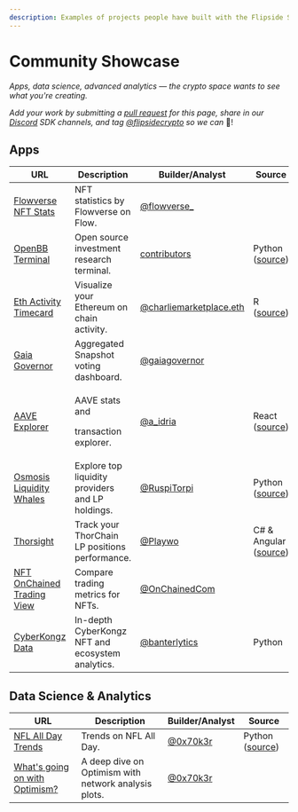 ```yaml
---
description: Examples of projects people have built with the Flipside SDK!
---
```


# Community Showcase

_Apps, data science, advanced analytics — the crypto space wants to see what you're creating._

_Add your work by submitting a_ [_pull request_](https://github.com/FlipsideCrypto/gitbook/) _for this page, share in our_ [_Discord_](https://discord.gg/ZmU3jQuu6W) _SDK channels, and tag_ [_@flipsidecrypto_](https://twitter.com/flipsidecrypto/) _so we can_ 📣!

## Apps

| URL                                                                                                                | Description                                       | Builder/Analyst                                                                      | Source                                                                            |
| ------------------------------------------------------------------------------------------------------------------ | ------------------------------------------------- | ------------------------------------------------------------------------------------ | --------------------------------------------------------------------------------- |
| [Flowverse NFT Stats](https://nft.flowverse.co/stats)                                                              | NFT statistics by Flowverse on Flow.              | [@flowverse\_](https://twitter.com/flowverse\_)                                      |                                                                                   |
| [OpenBB Terminal](https://openbb.co/)                                                                              | Open source investment research terminal.         | [contributors](https://github.com/OpenBB-finance/OpenBBTerminal/graphs/contributors) | Python ([source](https://github.com/OpenBB-finance/OpenBBTerminal))               |
| [Eth Activity Timecard](https://science.flipsidecrypto.xyz/eth-timecard/)                                          | Visualize your Ethereum on chain activity.        | [@charliemarketplace.eth](https://twitter.com/charliemktplace)                       | R ([source](https://github.com/FlipsideCrypto/eth\_activity))                     |
| [Gaia Governor](https://app.gaiagovernor.com/)                                                                     | Aggregated Snapshot voting dashboard.             | [@gaiagovernor](https://twitter.com/gaiagovernor)                                    |                                                                                   |
| [AAVE Explorer](https://aave-explorer.vercel.app/)                                                                 | <p>AAVE stats and</p><p>transaction explorer.</p> | [@a\_idria](https://twitter.com/a\_idria)                                            | React ([source](https://github.com/akbaridria/aave-explorer))                     |
| [Osmosis Liquidity Whales](https://jordiruspira-osmosis-liquidity-providers-osmosis-lprs-78acun.streamlitapp.com/) | Explore top liquidity providers and LP holdings.  | [@RuspiTorpi](https://twitter.com/RuspiTorpi/)                                       | Python ([source](https://github.com/jordiruspira/osmosis\_liquidity\_providers/)) |
| [Thorsight](https://thorsight.playwo.de/)                                                                          | Track your ThorChain LP positions performance.    | [@Playwo](https://twitter.com/Playwo\_)                                              | C# & Angular ([source](https://github.com/PoolPirate/Thorsight))                  |
| [NFT OnChained Trading View](https://nft.onchained.com/tradingviewchartsALL)                                       | Compare trading metrics for NFTs.                 | [@OnChainedCom](https://twitter.com/OnChainedCom)                                    |                                                                                   |
| [CyberKongz Data](https://www.ckdata.xyz/)                                                                         | In-depth CyberKongz NFT and ecosystem analytics.  | [@banterlytics](https://twitter.com/banterlytics)                                    | Python                                                                            |

## Data Science & Analytics

| URL                                                                                                                                         | Description                                          | Builder/Analyst                         | Source                                                    |
| ------------------------------------------------------------------------------------------------------------------------------------------- | ---------------------------------------------------- | --------------------------------------- | --------------------------------------------------------- |
| [NFL All Day Trends](https://jokersden-nflallday-app-j9b8l8.streamlitapp.com/)                                                              | Trends on NFL All Day.                               | [@0x70k3r](https://twitter.com/0x70k3r) | Python ([source](https://github.com/jokersden/nflallday)) |
| [What's going on with Optimism?](https://mirror.xyz/0x6BA168A7cA20eC008F4332d196A2121e198663EA/lNK22UUkF1Dxz9FQKccbrDP9f0Fm73k7rnq2qLALEW0) | A deep dive on Optimism with network analysis plots. | [@0x70k3r](https://twitter.com/0x70k3r) |                                                           |
